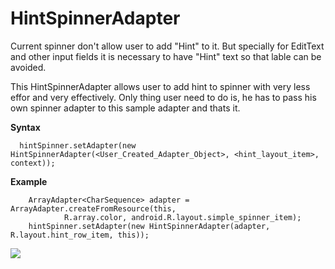 # HintSpinnerAdapter

Current spinner don't allow user to add "Hint" to it. But specially for EditText and other input fields it is necessary to have "Hint" text so that lable can be avoided.

This HintSpinnerAdapter allows user to add hint to spinner with very less effor and very effectively. Only thing user need to do is, he has to pass his own spinner adapter to this sample adapter and thats it. 

<strong>Syntax</strong> 

      hintSpinner.setAdapter(new HintSpinnerAdapter(<User_Created_Adapter_Object>, <hint_layout_item>, context));
      
<strong>Example</strong>

        ArrayAdapter<CharSequence> adapter = ArrayAdapter.createFromResource(this,
                R.array.color, android.R.layout.simple_spinner_item);
        hintSpinner.setAdapter(new HintSpinnerAdapter(adapter, R.layout.hint_row_item, this));
        
![](https://github.com/rathodchintan/HintSpinnerAdapter/blob/master/HintSpinnerAdapter%20Demo.gif)
